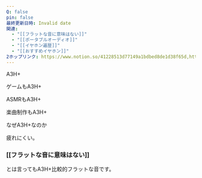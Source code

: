 ```yaml
---
Q: false
pin: false
最終更新日時: Invalid date
関連:
  - "[[フラットな音に意味はない]]"
  - "[[ポータブルオーディオ]]"
  - "[[イヤホン遍歴]]"
  - "[[おすすめイヤホン]]"
2ホップリンク: https://www.notion.so/41228513d77149a1bdbed8de1d38f65d,https://www.notion.so/41228513d77149a1bdbed8de1d38f65d, https://www.notion.so/775f473d4f204ea09b0419cd3e13f53f
---
```

  

  

A3H+

ゲームもA3H+

ASMRもA3H+

楽曲制作もA3H+

  

なぜA3H+なのか

  

疲れにくい。

  

### [[フラットな音に意味はない]]

とは言ってもA3H+比較的フラットな音です。